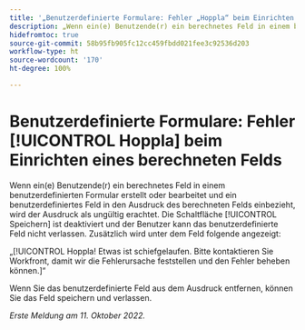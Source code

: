 ```yaml
---
title: '„Benutzerdefinierte Formulare: Fehler „Hoppla“ beim Einrichten eines berechneten Felds“'
description: „Wenn ein(e) Benutzende(r) ein berechnetes Feld in einem benutzerdefinierten Formular erstellt oder bearbeitet und ein benutzerdefiniertes Feld in den Ausdruck des berechneten Felds einbezieht, wird der Ausdruck als ungültig erachtet. Die Schaltfläche ‚Speichern‘ ist deaktiviert und der Benutzer kann das benutzerdefinierte Feld nicht verlassen. Zusätzlich wird unter dem Feld eine Fehlermeldung angezeigt.“
hidefromtoc: true
source-git-commit: 58b95fb905fc12cc459fbdd021fee3c92536d203
workflow-type: ht
source-wordcount: '170'
ht-degree: 100%

---
```



# Benutzerdefinierte Formulare: Fehler [!UICONTROL Hoppla] beim Einrichten eines berechneten Felds

Wenn ein(e) Benutzende(r) ein berechnetes Feld in einem benutzerdefinierten Formular erstellt oder bearbeitet und ein benutzerdefiniertes Feld in den Ausdruck des berechneten Felds einbezieht, wird der Ausdruck als ungültig erachtet. Die Schaltfläche [!UICONTROL Speichern] ist deaktiviert und der Benutzer kann das benutzerdefinierte Feld nicht verlassen. Zusätzlich wird unter dem Feld folgende angezeigt:

„[!UICONTROL Hoppla! Etwas ist schiefgelaufen. Bitte kontaktieren Sie Workfront, damit wir die Fehlerursache feststellen und den Fehler beheben können.]“

Wenn Sie das benutzerdefinierte Feld aus dem Ausdruck entfernen, können Sie das Feld speichern und verlassen.

_Erste Meldung am 11. Oktober 2022._

